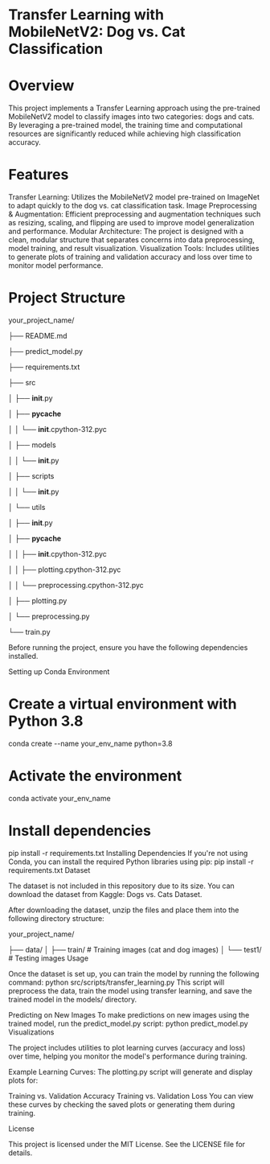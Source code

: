 # Transfer Learning with MobileNetV2: Dog vs. Cat Classification

# Overview

This project implements a Transfer Learning approach using the pre-trained MobileNetV2 model to classify images into two categories: dogs and cats. By leveraging a pre-trained model, the training time and computational resources are significantly reduced while achieving high classification accuracy.

# Features

Transfer Learning: Utilizes the MobileNetV2 model pre-trained on ImageNet to adapt quickly to the dog vs. cat classification task.
Image Preprocessing & Augmentation: Efficient preprocessing and augmentation techniques such as resizing, scaling, and flipping are used to improve model generalization and performance.
Modular Architecture: The project is designed with a clean, modular structure that separates concerns into data preprocessing, model training, and result visualization.
Visualization Tools: Includes utilities to generate plots of training and validation accuracy and loss over time to monitor model performance.

# Project Structure

your_project_name/

├── README.md

├── predict_model.py

├── requirements.txt

├── src

│   ├── __init__.py

│   ├── __pycache__

│   │   └── __init__.cpython-312.pyc

│   ├── models

│   │   └── __init__.py

│   ├── scripts

│   │   └── __init__.py

│   └── utils

│       ├── __init__.py

│       ├── __pycache__

│       │   ├── __init__.cpython-312.pyc

│       │   ├── plotting.cpython-312.pyc

│       │   └── preprocessing.cpython-312.pyc

│       ├── plotting.py

│       └── preprocessing.py

└── train.py

Before running the project, ensure you have the following dependencies installed.

Setting up Conda Environment
# Create a virtual environment with Python 3.8
conda create --name your_env_name python=3.8

# Activate the environment
conda activate your_env_name

# Install dependencies
pip install -r requirements.txt
Installing Dependencies
If you're not using Conda, you can install the required Python libraries using pip:
pip install -r requirements.txt
Dataset

The dataset is not included in this repository due to its size. You can download the dataset from Kaggle: Dogs vs. Cats Dataset.

After downloading the dataset, unzip the files and place them into the following directory structure:

your_project_name/

├── data/
│   ├── train/        # Training images (cat and dog images)
│   └── test1/        # Testing images
Usage

Once the dataset is set up, you can train the model by running the following command:
python src/scripts/transfer_learning.py
This script will preprocess the data, train the model using transfer learning, and save the trained model in the models/ directory.

Predicting on New Images
To make predictions on new images using the trained model, run the predict_model.py script:
python predict_model.py
Visualizations

The project includes utilities to plot learning curves (accuracy and loss) over time, helping you monitor the model's performance during training.

Example Learning Curves:
The plotting.py script will generate and display plots for:

Training vs. Validation Accuracy
Training vs. Validation Loss
You can view these curves by checking the saved plots or generating them during training.

License

This project is licensed under the MIT License. See the LICENSE file for details.
